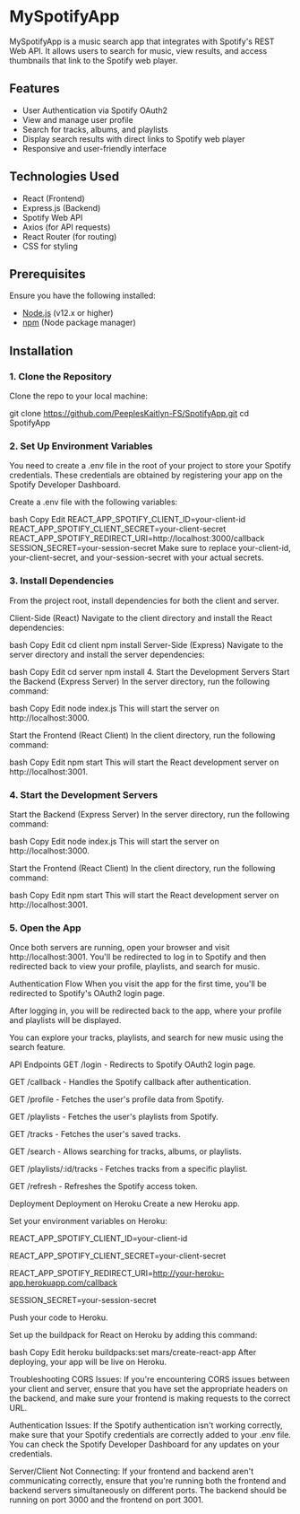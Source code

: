 # MySpotifyApp

MySpotifyApp is a music search app that integrates with Spotify's REST Web API. It allows users to search for music, view results, and access thumbnails that link to the Spotify web player.

## Features
- User Authentication via Spotify OAuth2
- View and manage user profile
- Search for tracks, albums, and playlists
- Display search results with direct links to Spotify web player
- Responsive and user-friendly interface

## Technologies Used
- React (Frontend)
- Express.js (Backend)
- Spotify Web API
- Axios (for API requests)
- React Router (for routing)
- CSS for styling

## Prerequisites
Ensure you have the following installed:
- [Node.js](https://nodejs.org/en/) (v12.x or higher)
- [npm](https://www.npmjs.com/get-npm) (Node package manager)

## Installation

### 1. Clone the Repository

Clone the repo to your local machine:

git clone https://github.com/PeeplesKaitlyn-FS/SpotifyApp.git
cd SpotifyApp

### 2. Set Up Environment Variables
You need to create a .env file in the root of your project to store your Spotify credentials. These credentials are obtained by registering your app on the Spotify Developer Dashboard.

Create a .env file with the following variables:

bash
Copy
Edit
REACT_APP_SPOTIFY_CLIENT_ID=your-client-id
REACT_APP_SPOTIFY_CLIENT_SECRET=your-client-secret
REACT_APP_SPOTIFY_REDIRECT_URI=http://localhost:3000/callback
SESSION_SECRET=your-session-secret
Make sure to replace your-client-id, your-client-secret, and your-session-secret with your actual secrets.

### 3. Install Dependencies
From the project root, install dependencies for both the client and server.

Client-Side (React)
Navigate to the client directory and install the React dependencies:

bash
Copy
Edit
cd client
npm install
Server-Side (Express)
Navigate to the server directory and install the server dependencies:

bash
Copy
Edit
cd server
npm install
4. Start the Development Servers
Start the Backend (Express Server)
In the server directory, run the following command:

bash
Copy
Edit
node index.js
This will start the server on http://localhost:3000.

Start the Frontend (React Client)
In the client directory, run the following command:

bash
Copy
Edit
npm start
This will start the React development server on http://localhost:3001.

### 4. Start the Development Servers
Start the Backend (Express Server)
In the server directory, run the following command:

bash
Copy
Edit
node index.js
This will start the server on http://localhost:3000.

Start the Frontend (React Client)
In the client directory, run the following command:

bash
Copy
Edit
npm start
This will start the React development server on http://localhost:3001.


### 5. Open the App
Once both servers are running, open your browser and visit http://localhost:3001. You'll be redirected to log in to Spotify and then redirected back to view your profile, playlists, and search for music.

Authentication Flow
When you visit the app for the first time, you'll be redirected to Spotify's OAuth2 login page.

After logging in, you will be redirected back to the app, where your profile and playlists will be displayed.

You can explore your tracks, playlists, and search for new music using the search feature.

API Endpoints
GET /login - Redirects to Spotify OAuth2 login page.

GET /callback - Handles the Spotify callback after authentication.

GET /profile - Fetches the user's profile data from Spotify.

GET /playlists - Fetches the user's playlists from Spotify.

GET /tracks - Fetches the user's saved tracks.

GET /search - Allows searching for tracks, albums, or playlists.

GET /playlists/:id/tracks - Fetches tracks from a specific playlist.

GET /refresh - Refreshes the Spotify access token.

Deployment
Deployment on Heroku
Create a new Heroku app.

Set your environment variables on Heroku:

REACT_APP_SPOTIFY_CLIENT_ID=your-client-id

REACT_APP_SPOTIFY_CLIENT_SECRET=your-client-secret

REACT_APP_SPOTIFY_REDIRECT_URI=http://your-heroku-app.herokuapp.com/callback

SESSION_SECRET=your-session-secret

Push your code to Heroku.

Set up the buildpack for React on Heroku by adding this command:

bash
Copy
Edit
heroku buildpacks:set mars/create-react-app
After deploying, your app will be live on Heroku.

Troubleshooting
CORS Issues: If you're encountering CORS issues between your client and server, ensure that you have set the appropriate headers on the backend, and make sure your frontend is making requests to the correct URL.

Authentication Issues: If the Spotify authentication isn't working correctly, make sure that your Spotify credentials are correctly added to your .env file. You can check the Spotify Developer Dashboard for any updates on your credentials.

Server/Client Not Connecting: If your frontend and backend aren't communicating correctly, ensure that you're running both the frontend and backend servers simultaneously on different ports. The backend should be running on port 3000 and the frontend on port 3001.

